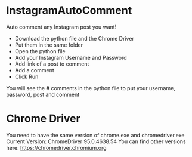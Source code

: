 # InstagramAutoComment
Auto comment any Instagram post you want!

- Download the python file and the Chrome Driver 
- Put them in the same folder
- Open the python file
- Add your Instagram Username and Password 
- Add link of a post to comment
- Add a comment 
- Click Run

You will see the # comments in the python file to put your username, password, post and comment

# Chrome Driver
You need to have the same version of chrome.exe and chromedriver.exe
Current Version: ChromeDriver 95.0.4638.54
You can find other versions here: https://chromedriver.chromium.org
